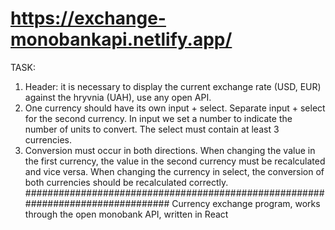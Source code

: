 # https://exchange-monobankapi.netlify.app/
TASK: 
1) Header: it is necessary to display the current exchange rate (USD, EUR) against the hryvnia (UAH), use any open API. 
2) One currency should have its own input + select. Separate input + select for the second currency. In input we set a number to indicate the number of units to convert. The select must contain at least 3 currencies. 
3) Conversion must occur in both directions. When changing the value in the first currency, the value in the second currency must be recalculated and vice versa. When changing the currency in select, the conversion of both currencies should be recalculated correctly.  
################################################################################
Сurrency exchange program, works through the open monobank API, written in React
